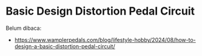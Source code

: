 # Basic Design Distortion Pedal Circuit

Belum dibaca: 
- https://www.wamplerpedals.com/blog/lifestyle-hobby/2024/08/how-to-design-a-basic-distortion-pedal-circuit/
